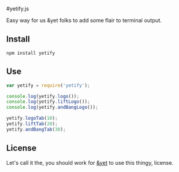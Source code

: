 #yetify.js

Easy way for us &yet folks to add some flair to terminal output.

## Install
`npm install yetify`

## Use
```js
var yetify = require('yetify');

console.log(yetify.logo());
console.log(yetify.liftLogo());
console.log(yetify.andBangLogo());

yetify.logoTab(10);
yetify.liftTab(20);
yetify.andBangTab(30);
```

## License

Let's call it the, you should work for [&yet](http://andyet.net) to use this thingy, license.